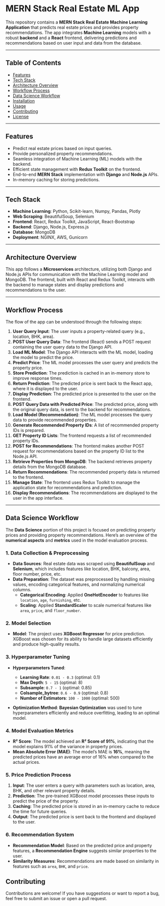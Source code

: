 # MERN Stack Real Estate ML App


This repository contains a **MERN Stack Real Estate Machine Learning Application** that predicts real estate prices and provides property recommendations. The app integrates **Machine Learning** models with a robust **backend** and a **React** frontend, delivering predictions and recommendations based on user input and data from the database.

---

## Table of Contents

- [Features](#features)
- [Tech Stack](#tech-stack)
- [Architecture Overview](#architecture-overview)
- [Workflow Process](#workflow-process)
- [Data Science Workflow](#data-science-workflow)
- [Installation](#installation)
- [Usage](#usage)
- [Contributing](#contributing)
- [License](#license)

---

## Features

- Predict real estate prices based on input queries.
- Provide personalized property recommendations.
- Seamless integration of Machine Learning (ML) models with the backend.
- Efficient state management with **Redux Toolkit** on the frontend.
- End-to-end **MERN Stack** implementation with **Django** and **Node.js** APIs.
- In-memory caching for storing predictions.

---

## Tech Stack

- **Machine Learning**: Python, Scikit-learn, Numpy, Pandas, Plotly
- **Web Scraping**: BeautifulSoup, Selenium
- **Frontend**: React, Redux Toolkit, JavaScript, React-Bootstrap
- **Backend**: Django, Node.js, Express.js
- **Database**: MongoDB
- **Deployment**: NGINX, AWS, Gunicorn

---

## Architecture Overview

This app follows a **Microservices** architecture, utilizing both Django and Node.js APIs for communication with the Machine Learning model and MongoDB. The frontend, built with React and Redux Toolkit, interacts with the backend to manage states and display predictions and recommendations to the user.

---

## Workflow Process

The flow of the app can be understood through the following steps:

1. **User Query Input**: The user inputs a property-related query (e.g., location, BHK, area).
2. **POST User Query Data**: The frontend (React) sends a POST request containing the user query data to the Django API.
3. **Load ML Model**: The Django API interacts with the ML model, loading the model to predict the price.
4. **Predict Price**: The ML model processes the user query and predicts the property price.
5. **Store Prediction**: The prediction is cached in an in-memory store to improve response times.
6. **Return Prediction**: The predicted price is sent back to the React app, where it is displayed to the user.
7. **Display Prediction**: The predicted price is presented to the user on the frontend.
8. **POST Query Data with Predicted Price**: The predicted price, along with the original query data, is sent to the backend for recommendations.
9. **Load Model (Recommendation)**: The ML model processes the query data to provide recommended properties.
10. **Generate Recommended Property IDs**: A list of recommended property IDs is prepared.
11. **GET Property ID Lists**: The frontend requests a list of recommended property IDs.
12. **POST for Recommendations**: The frontend makes another POST request for recommendations based on the property ID list to the Node.js API.
13. **Retrieve Properties from MongoDB**: The backend retrieves property details from the MongoDB database.
14. **Return Recommendations**: The recommended property data is returned to the frontend.
15. **Manage State**: The frontend uses Redux Toolkit to manage the application state for recommendations and prediction.
16. **Display Recommendations**: The recommendations are displayed to the user in the app interface.

---

## Data Science Workflow

The **Data Science** portion of this project is focused on predicting property prices and providing property recommendations. Here’s an overview of the **numerical aspects** and **metrics** used in the model evaluation process.

### 1. Data Collection & Preprocessing

- **Data Sources**: Real estate data was scraped using **BeautifulSoup** and **Selenium**, which includes features like location, BHK, balcony, area, floor number, price, etc.
- **Data Preparation**: The dataset was preprocessed by handling missing values, encoding categorical features, and normalizing numerical columns.
  - **Categorical Encoding**: Applied **OneHotEncoder** to features like `location`, `age`, `furnishing`, etc.
  - **Scaling**: Applied **StandardScaler** to scale numerical features like `area`, `price`, and `floor_number`.
  
### 2. Model Selection

- **Model**: The project uses **XGBoost Regressor** for price prediction. XGBoost was chosen for its ability to handle large datasets efficiently and produce high-quality results.

### 3. Hyperparameter Tuning

- **Hyperparameters Tuned**:
  - **Learning Rate**: `0.01 - 0.3` (optimal: 0.1)
  - **Max Depth**: `5 - 15` (optimal: 8)
  - **Subsample**: `0.7 - 1` (optimal: 0.85)
  - **Colsample_bytree**: `0.6 - 0.9` (optimal: 0.8)
  - **Number of Estimators**: `100 - 1000` (optimal: 500)

- **Optimization Method**: **Bayesian Optimization** was used to tune hyperparameters efficiently and reduce overfitting, leading to an optimal model.

### 4. Model Evaluation Metrics

- **R² Score**: The model achieved an **R² Score of 91%**, indicating that the model explains 91% of the variance in property prices.
- **Mean Absolute Error (MAE)**: The model’s MAE is **16%**, meaning the predicted prices have an average error of 16% when compared to the actual prices.

### 5. Price Prediction Process

1. **Input**: The user enters a query with parameters such as location, area, BHK, and other relevant property details.
2. **Prediction**: The pre-trained XGBoost model processes these inputs to predict the price of the property.
3. **Caching**: The predicted price is stored in an in-memory cache to reduce the time for future queries.
4. **Output**: The predicted price is sent back to the frontend and displayed to the user.

### 6. Recommendation System

- **Recommendation Model**: Based on the predicted price and property features, a **Recommendation Engine** suggests similar properties to the user.
- **Similarity Measures**: Recommendations are made based on similarity in features such as `area`, `BHK`, and `price`.


## Contributing

Contributions are welcome! If you have suggestions or want to report a bug, feel free to submit an issue or open a pull request.

